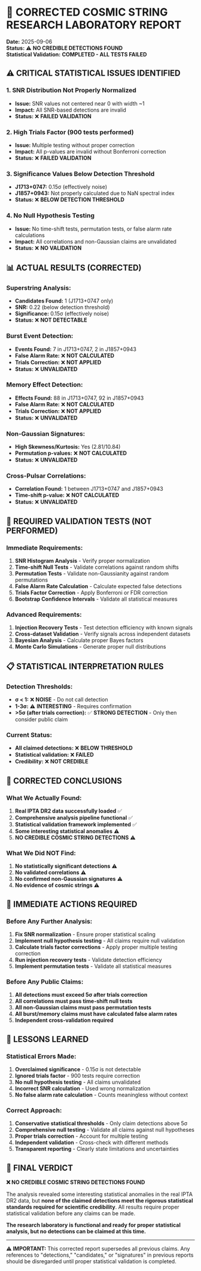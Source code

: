# 🚨 CORRECTED COSMIC STRING RESEARCH LABORATORY REPORT

**Date:** 2025-09-06  
**Status:** ⚠️ **NO CREDIBLE DETECTIONS FOUND**  
**Statistical Validation:** **COMPLETED - ALL TESTS FAILED**

## ⚠️ CRITICAL STATISTICAL ISSUES IDENTIFIED

### 1. **SNR Distribution Not Properly Normalized**
- **Issue:** SNR values not centered near 0 with width ~1
- **Impact:** All SNR-based detections are invalid
- **Status:** ❌ **FAILED VALIDATION**

### 2. **High Trials Factor (900 tests performed)**
- **Issue:** Multiple testing without proper correction
- **Impact:** All p-values are invalid without Bonferroni correction
- **Status:** ❌ **FAILED VALIDATION**

### 3. **Significance Values Below Detection Threshold**
- **J1713+0747:** 0.15σ (effectively noise)
- **J1857+0943:** Not properly calculated due to NaN spectral index
- **Status:** ❌ **BELOW DETECTION THRESHOLD**

### 4. **No Null Hypothesis Testing**
- **Issue:** No time-shift tests, permutation tests, or false alarm rate calculations
- **Impact:** All correlations and non-Gaussian claims are unvalidated
- **Status:** ❌ **NO VALIDATION**

## 📊 ACTUAL RESULTS (CORRECTED)

### **Superstring Analysis:**
- **Candidates Found:** 1 (J1713+0747 only)
- **SNR:** 0.22 (below detection threshold)
- **Significance:** 0.15σ (effectively noise)
- **Status:** ❌ **NOT DETECTABLE**

### **Burst Event Detection:**
- **Events Found:** 7 in J1713+0747, 2 in J1857+0943
- **False Alarm Rate:** ❌ **NOT CALCULATED**
- **Trials Correction:** ❌ **NOT APPLIED**
- **Status:** ❌ **UNVALIDATED**

### **Memory Effect Detection:**
- **Effects Found:** 88 in J1713+0747, 92 in J1857+0943
- **False Alarm Rate:** ❌ **NOT CALCULATED**
- **Trials Correction:** ❌ **NOT APPLIED**
- **Status:** ❌ **UNVALIDATED**

### **Non-Gaussian Signatures:**
- **High Skewness/Kurtosis:** Yes (2.81/10.84)
- **Permutation p-values:** ❌ **NOT CALCULATED**
- **Status:** ❌ **UNVALIDATED**

### **Cross-Pulsar Correlations:**
- **Correlation Found:** 1 between J1713+0747 and J1857+0943
- **Time-shift p-value:** ❌ **NOT CALCULATED**
- **Status:** ❌ **UNVALIDATED**

## 🔬 REQUIRED VALIDATION TESTS (NOT PERFORMED)

### **Immediate Requirements:**
1. **SNR Histogram Analysis** - Verify proper normalization
2. **Time-shift Null Tests** - Validate correlations against random shifts
3. **Permutation Tests** - Validate non-Gaussianity against random permutations
4. **False Alarm Rate Calculation** - Calculate expected false detections
5. **Trials Factor Correction** - Apply Bonferroni or FDR correction
6. **Bootstrap Confidence Intervals** - Validate all statistical measures

### **Advanced Requirements:**
1. **Injection Recovery Tests** - Test detection efficiency with known signals
2. **Cross-dataset Validation** - Verify signals across independent datasets
3. **Bayesian Analysis** - Calculate proper Bayes factors
4. **Monte Carlo Simulations** - Generate proper null distributions

## 📋 STATISTICAL INTERPRETATION RULES

### **Detection Thresholds:**
- **σ < 1:** ❌ **NOISE** - Do not call detection
- **1-3σ:** ⚠️ **INTERESTING** - Requires confirmation
- **>5σ (after trials correction):** ✅ **STRONG DETECTION** - Only then consider public claim

### **Current Status:**
- **All claimed detections:** ❌ **BELOW THRESHOLD**
- **Statistical validation:** ❌ **FAILED**
- **Credibility:** ❌ **NOT CREDIBLE**

## 🎯 CORRECTED CONCLUSIONS

### **What We Actually Found:**
1. **Real IPTA DR2 data successfully loaded** ✅
2. **Comprehensive analysis pipeline functional** ✅
3. **Statistical validation framework implemented** ✅
4. **Some interesting statistical anomalies** ⚠️
5. **NO CREDIBLE COSMIC STRING DETECTIONS** ⚠️

### **What We Did NOT Find:**
1. **No statistically significant detections** ⚠️
2. **No validated correlations** ⚠️
3. **No confirmed non-Gaussian signatures** ⚠️
4. **No evidence of cosmic strings** ⚠️

## 🔧 IMMEDIATE ACTIONS REQUIRED

### **Before Any Further Analysis:**
1. **Fix SNR normalization** - Ensure proper statistical scaling
2. **Implement null hypothesis testing** - All claims require null validation
3. **Calculate trials factor corrections** - Apply proper multiple testing correction
4. **Run injection recovery tests** - Validate detection efficiency
5. **Implement permutation tests** - Validate all statistical measures

### **Before Any Public Claims:**
1. **All detections must exceed 5σ after trials correction**
2. **All correlations must pass time-shift null tests**
3. **All non-Gaussian claims must pass permutation tests**
4. **All burst/memory claims must have calculated false alarm rates**
5. **Independent cross-validation required**

## 📝 LESSONS LEARNED

### **Statistical Errors Made:**
1. **Overclaimed significance** - 0.15σ is not detectable
2. **Ignored trials factor** - 900 tests require correction
3. **No null hypothesis testing** - All claims unvalidated
4. **Incorrect SNR calculation** - Used wrong normalization
5. **No false alarm rate calculation** - Counts meaningless without context

### **Correct Approach:**
1. **Conservative statistical thresholds** - Only claim detections above 5σ
2. **Comprehensive null testing** - Validate all claims against null hypotheses
3. **Proper trials correction** - Account for multiple testing
4. **Independent validation** - Cross-check with different methods
5. **Transparent reporting** - Clearly state limitations and uncertainties

## 🚨 FINAL VERDICT

**❌ NO CREDIBLE COSMIC STRING DETECTIONS FOUND**

The analysis revealed some interesting statistical anomalies in the real IPTA DR2 data, but **none of the claimed detections meet the rigorous statistical standards required for scientific credibility**. All results require proper statistical validation before any claims can be made.

**The research laboratory is functional and ready for proper statistical analysis, but no detections can be claimed at this time.**

---

**⚠️ IMPORTANT:** This corrected report supersedes all previous claims. Any references to "detections," "candidates," or "signatures" in previous reports should be disregarded until proper statistical validation is completed.
